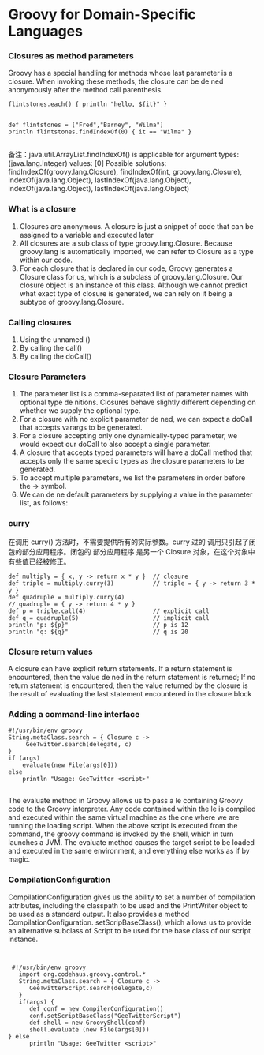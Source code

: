 # Groovy for Domain-Specific Languages

### Closures as method parameters

Groovy has a special handling for methods whose last parameter is a closure. When invoking these methods, the closure can be de ned anonymously after the method call parenthesis.

```
flintstones.each() { println "hello, ${it}" }


def flintstones = ["Fred","Barney", "Wilma"]println flintstones.findIndexOf(0) { it == "Wilma" }
     
```

备注：java.util.ArrayList.findIndexOf() is applicable for argument types: (java.lang.Integer) values: [0]
Possible solutions: findIndexOf(groovy.lang.Closure), findIndexOf(int, groovy.lang.Closure), indexOf(java.lang.Object), lastIndexOf(java.lang.Object), indexOf(java.lang.Object), lastIndexOf(java.lang.Object)


### What is a closure

1. Closures are anonymous. A closure is just a snippet of code that can be assigned to a variable and executed later
2. All closures are a sub class of type groovy.lang.Closure. Because groovy.lang is automatically imported, we can refer to Closure as a type within our code.
3. For each closure that is declared in our code, Groovy generates a Closure class for us, which is a subclass of groovy.lang.Closure. Our closure object is an instance of this class. Although we cannot predict what exact type of closure is generated, we can rely on it being a subtype of groovy.lang.Closure.


### Calling closures
1. Using the unnamed ()
2. By calling the call()
3. By calling the doCall() 


### Closure Parameters

1. The parameter list is a comma-separated list of parameter names with optional type de nitions. Closures behave slightly different depending on whether we supply the optional type.
2. For a closure with no explicit parameter de ned, we can expect a doCall that accepts varargs to be generated.
3. For a closure accepting only one dynamically-typed parameter, we would expect our doCall to also accept a single parameter.
4. A closure that accepts typed parameters will have a doCall method that accepts only the same speci c types as the closure parameters to be generated.
5. To accept multiple parameters, we list the parameters in order before the -> symbol.
6. We can de ne default parameters by supplying a value in the parameter list, as follows:


### curry
在调用 curry() 方法时，不需要提供所有的实际参数。curry 过的 调用只引起了闭包的部分应用程序。闭包的 部分应用程序 是另一个 Closure 对象，在这个对象中有些值已经被修正。

```
def multiply = { x, y -> return x * y }  // closure
def triple = multiply.curry(3)           // triple = { y -> return 3 * y }
def quadruple = multiply.curry(4) 
// quadruple = { y -> return 4 * y }
def p = triple.call(4)                   // explicit call
def q = quadruple(5)                     // implicit call
println "p: ${p}"                        // p is 12
println "q: ${q}"                        // q is 20
```

### Closure return values
A closure can have explicit return statements. If a return statement is encountered, then the value de ned in the return statement is returned; If no return statement is encountered, then the value returned by the closure is the result of evaluating the last statement encountered in the closure block


### Adding a command-line interface

```
#!/usr/bin/env groovyString.metaClass.search = { Closure c ->     GeeTwitter.search(delegate, c)}if (args)    evaluate(new File(args[0]))else    println "Usage: GeeTwitter <script>"
            
```

The evaluate method in Groovy allows us to pass a  le containing Groovy code to the Groovy interpreter. Any code contained within the  le is compiled and executed within the same virtual machine as the one where we are running the loading script. When the above script is executed from the command, the groovy command is invoked by the shell, which in turn launches a JVM. The evaluate method causes the target script to be loaded and executed in the same environment, and everything else works as if by magic.



### CompilationConfiguration
CompilationConfiguration gives us the ability to set a number of compilation attributes, including the classpath to be used and the PrintWriter object to be used as a standard output. It also provides a method CompilationConfiguration. setScripBaseClass(), which allows us to provide an alternative subclass of Script to be used for the base class of our script instance.

```


 #!/usr/bin/env groovy   import org.codehaus.groovy.control.*   String.metaClass.search = { Closure c ->      GeeTwitterScript.search(delegate,c)   }   if(args) {      def conf = new CompilerConfiguration()      conf.setScriptBaseClass("GeeTwitterScript")      def shell = new GroovyShell(conf)      shell.evaluate (new File(args[0]))} else      println "Usage: GeeTwitter <script>"```